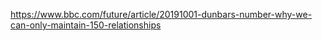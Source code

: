 https://www.bbc.com/future/article/20191001-dunbars-number-why-we-can-only-maintain-150-relationships
